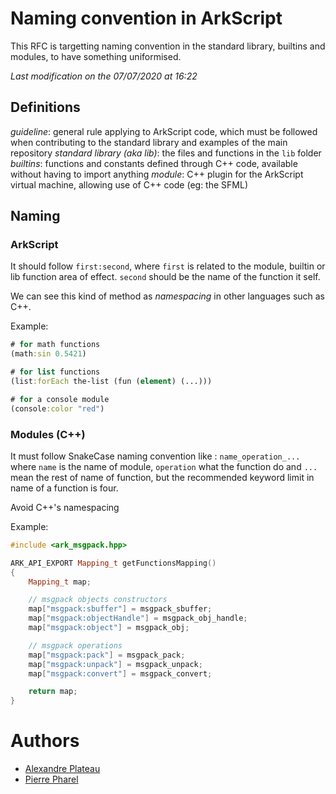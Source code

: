 # Naming convention in ArkScript

This RFC is targetting naming convention in the standard library, builtins and modules, to have something uniformised.

*Last modification on the 07/07/2020 at 16:22*

## Definitions

_guideline_: general rule applying to ArkScript code, which must be followed when contributing to the standard library and examples of the main repository
_standard library (aka lib)_: the files and functions in the `lib` folder
_builtins_: functions and constants defined through C++ code, available without having to import anything
_module_: C++ plugin for the ArkScript virtual machine, allowing use of C++ code (eg: the SFML)

## Naming

### ArkScript

It should follow `first:second`, where `first` is related to the module, builtin or lib function area of effect. `second` should be the name of the function it self.

We can see this kind of method as *namespacing* in other languages such as C++.

Example:
```clojure
# for math functions
(math:sin 0.5421)

# for list functions
(list:forEach the-list (fun (element) (...)))

# for a console module
(console:color "red")
```

### Modules (C++)

It must follow SnakeCase naming convention like : `name_operation_...` where `name` is the name of module, `operation` what the function do and `...` mean the rest of name of function, but the recommended keyword limit in name of a function is four.

Avoid C++'s namespacing

Example:
```c++
#include <ark_msgpack.hpp>

ARK_API_EXPORT Mapping_t getFunctionsMapping()
{
	Mapping_t map;

	// msgpack objects constructors
	map["msgpack:sbuffer"] = msgpack_sbuffer;
	map["msgpack:objectHandle"] = msgpack_obj_handle;
	map["msgpack:object"] = msgpack_obj;

	// msgpack operations
	map["msgpack:pack"] = msgpack_pack;
	map["msgpack:unpack"] = msgpack_unpack;
	map["msgpack:convert"] = msgpack_convert;

	return map;
}
```

# Authors

* [Alexandre Plateau](https://github.com/SuperFola)
* [Pierre Pharel](https://github.com/PierrePharel)